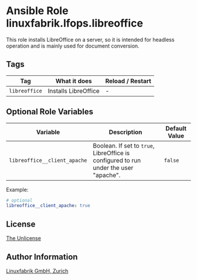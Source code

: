 # Ansible Role linuxfabrik.lfops.libreoffice

This role installs LibreOffice on a server, so it is intended for headless operation and is mainly used for document conversion.


## Tags

| Tag           | What it does     | Reload / Restart |
| ---           | ------------     | ---------------- |
| `libreoffice` | Installs LibreOffice | - |


## Optional Role Variables

| Variable | Description | Default Value |
| -------- | ----------- | ------------- |
| `libreoffice__client_apache`| Boolean. If set to `true`, LibreOffice is configured to run under the user "apache". | `false` |

Example:
```yaml
# optional
libreoffice__client_apache: true
```


## License

[The Unlicense](https://unlicense.org/)


## Author Information

[Linuxfabrik GmbH, Zurich](https://www.linuxfabrik.ch)
